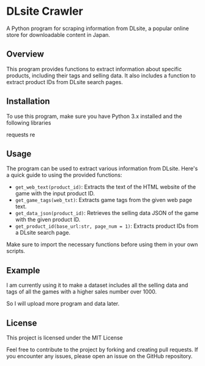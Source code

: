 # DLsite Crawler

A Python program for scraping information from DLsite, a popular online store for downloadable content in Japan.

## Overview

This program provides functions to extract information about specific products, including their tags and selling data. It also includes a function to extract product IDs from DLsite search pages.

## Installation

To use this program, make sure you have Python 3.x installed and the following libraries

requests
re


## Usage

The program can be used to extract various information from DLsite. Here's a quick guide to using the provided functions:

- `get_web_text(product_id)`: Extracts the text of the HTML website of the game with the input product ID.
- `get_game_tags(web_txt)`: Extracts game tags from the given web page text.
- `get_data_json(product_id)`: Retrieves the selling data JSON of the game with the given product ID.
- `get_product_id(base_url:str, page_num = 1)`: Extracts product IDs from a DLsite search page.

Make sure to import the necessary functions before using them in your own scripts.

## Example

I am currently using it to make a dataset includes all the selling data and tags of all the games with a higher sales number over 1000.

So I will upload more program and data later.

## License

This project is licensed under the MIT License

Feel free to contribute to the project by forking and creating pull requests. If you encounter any issues, please open an issue on the GitHub repository.
